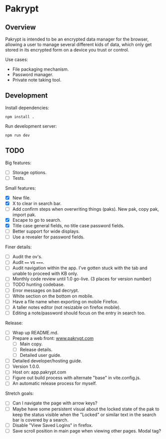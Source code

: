 # Pakrypt

## Overview

Pakrypt is intended to be an encrypted data manager for the browser, allowing a user to manage several different kids of data, which only get stored in its encrypted form on a device you trust or control.

Use cases:

* File packaging mechanism.
* Password manager.
* Private note taking tool.

## Development

Install dependencies:

```
npm install .
```

Run development server:

```
npm run dev
```

## TODO

Big features:

* [ ] Storage options.
* [ ] Tests.

Small features:

* [x] New file.
* [x] X to clear in search bar.
* [ ] Add confirm steps when overwriting things (paks). New pak, copy pak, import pak.
* [x] Escape to go to search.
* [x] Title case general fields, no title case password fields.
* [ ] Better support for wide displays.
* [ ] Use a revealer for password fields.

Finer details:

* [ ] Audit the ov's.
* [ ] Audit `==` vs `===`.
* [ ] Audit navigation within the app. I've gotten stuck with the tab and unable to proceed with KB only.
* [ ] Monthly code review until 1.0 go-live. (3 places for version number)
* [ ] TODO hunting codebase.
* [ ] Error messages on bad decrypt.
* [ ] White section on the bottom on mobile.
* [ ] Have a file name when exporting on mobile Firefox.
* [ ] A taller notes editor (not resizable on firefox mobile).
* [ ] Editing a note/password should focus on the entry in search too.

Release:

* [ ] Wrap up README.md.
* [ ] Prepare a web front: www.pakrypt.com
  - [ ] Main copy.
  - [ ] Release details.
  - [ ] Detailed user guide.
* [ ] Detailed developer/hosting guide.
* [ ] Version 1.0.0.
* [ ] Host on: app.pakrypt.com
* [ ] Figure out build process with alternate "base" in vite.config.js.
* [ ] An automatic release process for myself.

Stretch goals:

* [ ] Can I navigate the page with arrow keys?
* [ ] Maybe have some persistent visual about the locked state of the pak to keep the status visible when the "Locked" or similar text in the search bar is covered by a search.
* [ ] Disable "View Saved Logins" in firefox.
* [ ] Save scroll position in main page when viewing other pages. Modal tag?
